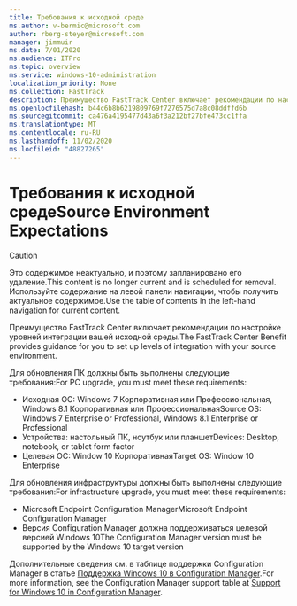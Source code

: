 ```yaml
---
title: Требования к исходной среде
ms.author: v-bermic@microsoft.com
author: rberg-steyer@microsoft.com
manager: jimmuir
ms.date: 7/01/2020
ms.audience: ITPro
ms.topic: overview
ms.service: windows-10-administration
localization_priority: None
ms.collection: FastTrack
description: Преимущество FastTrack Center включает рекомендации по настройке уровней интеграции вашей исходной среды для развертывания Windows 10.
ms.openlocfilehash: b44c6b8b6219809769f7276575d7a8c08ddffd6b
ms.sourcegitcommit: ca476a4195477d43a6f3a212bf27bfe473cc1ffa
ms.translationtype: MT
ms.contentlocale: ru-RU
ms.lasthandoff: 11/02/2020
ms.locfileid: "48827265"
---
```

# <a name="source-environment-expectations"></a><span data-ttu-id="3539b-103">Требования к исходной среде</span><span class="sxs-lookup"><span data-stu-id="3539b-103">Source Environment Expectations</span></span>

> [!CAUTION]
> <span data-ttu-id="3539b-104">Это содержимое неактуально, и поэтому запланировано его удаление.</span><span class="sxs-lookup"><span data-stu-id="3539b-104">This content is no longer current and is scheduled for removal.</span></span> <span data-ttu-id="3539b-105">Используйте содержание на левой панели навигации, чтобы получить актуальное содержимое.</span><span class="sxs-lookup"><span data-stu-id="3539b-105">Use the table of contents in the left-hand navigation for current content.</span></span>

<span data-ttu-id="3539b-106">Преимущество FastTrack Center включает рекомендации по настройке уровней интеграции вашей исходной среды.</span><span class="sxs-lookup"><span data-stu-id="3539b-106">The FastTrack Center Benefit provides guidance for you to set up levels of integration with your source environment.</span></span>
  
<span data-ttu-id="3539b-107">Для обновления ПК должны быть выполнены следующие требования:</span><span class="sxs-lookup"><span data-stu-id="3539b-107">For PC upgrade, you must meet these requirements:</span></span>

- <span data-ttu-id="3539b-108">Исходная ОС: Windows 7 Корпоративная или Профессиональная, Windows 8.1 Корпоративная или Профессиональная</span><span class="sxs-lookup"><span data-stu-id="3539b-108">Source OS: Windows 7 Enterprise or Professional, Windows 8.1 Enterprise or Professional</span></span>
- <span data-ttu-id="3539b-109">Устройства: настольный ПК, ноутбук или планшет</span><span class="sxs-lookup"><span data-stu-id="3539b-109">Devices: Desktop, notebook, or tablet form factor</span></span>
- <span data-ttu-id="3539b-110">Целевая ОС: Window 10 Корпоративная</span><span class="sxs-lookup"><span data-stu-id="3539b-110">Target OS: Window 10 Enterprise</span></span>

<span data-ttu-id="3539b-111">Для обновления инфраструктуры должны быть выполнены следующие требования:</span><span class="sxs-lookup"><span data-stu-id="3539b-111">For infrastructure upgrade, you must meet these requirements:</span></span>   

- <span data-ttu-id="3539b-112">Microsoft Endpoint Configuration Manager</span><span class="sxs-lookup"><span data-stu-id="3539b-112">Microsoft Endpoint Configuration Manager</span></span>  
- <span data-ttu-id="3539b-113">Версия Configuration Manager должна поддерживаться целевой версией Windows 10</span><span class="sxs-lookup"><span data-stu-id="3539b-113">The Configuration Manager version must be supported by the Windows 10 target version</span></span>

<span data-ttu-id="3539b-114">Дополнительные сведения см. в таблице поддержки Configuration Manager в статье [Поддержка Windows 10 в Configuration Manager](https://docs.microsoft.com/sccm/core/plan-design/configs/support-for-windows-10).</span><span class="sxs-lookup"><span data-stu-id="3539b-114">For more information, see the Configuration Manager support table at [Support for Windows 10 in Configuration Manager](https://docs.microsoft.com/sccm/core/plan-design/configs/support-for-windows-10).</span></span>
  
